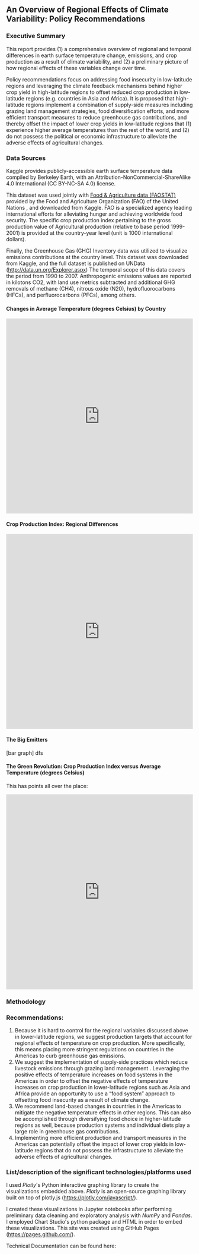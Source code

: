 ## An Overview of Regional Effects of Climate Variability: Policy Recommendations 

### Executive Summary 

This report provides (1) a comprehensive overview of regional and temporal differences in earth surface temperature change, emissions, and crop production as a result of climate variability, and (2) a preliminary picture of how regional effects of these variables change over time. 

Policy recommendations focus on addressing food insecurity in low-latitude regions and leveraging the climate feedback mechanisms behind higher crop yield in high-latitude regions to offset reduced crop production in low-latitude regions (e.g. countries in Asia and Africa). It is proposed that high-latitude regions implement a combination of supply-side measures including grazing land management strategies, food diversification efforts, and more efficient transport measures  to reduce greenhouse gas contributions, and thereby offset the impact of lower crop yields in low-latitude regions that (1) experience higher average temperatures than the rest of the world, and (2) do not possess the political or economic infrastructure to alleviate the adverse effects of agricultural changes. 

### Data Sources

Kaggle provides publicly-accessible earth surface temperature data compiled by Berkeley Earth, with an Attribution-NonCommercial-ShareAlike 4.0 International (CC BY-NC-SA 4.0) license. 

This dataset was used jointly with [Food & Agriculture data (FAOSTAT)](http://www.fao.org/faostat/en/#home) provided by the Food and Agriculture Organization (FAO) of the United Nations , and downloaded from Kaggle. FAO is a specialized agency leading international efforts for alleviating hunger and achieving worldwide food security. The specific crop production index pertaining to the gross production value of Agricultural production (relative to base period 1999-2001) is provided at the country-year level (unit is 1000 international dollars).   

Finally, the Greenhouse Gas (GHG) Inventory data was utilized to visualize emissions contributions at the country level. This dataset was downloaded from Kaggle, and the full dataset is published on UNData (http://data.un.org/Explorer.aspx) The temporal scope of this data covers the period from 1990 to 2007. Anthropogenic emissions values are reported in kilotons CO2, with land use metrics subtracted and additional GHG removals of methane (CH4), nitrous oxide (N20), hydrofluorocarbons (HFCs), and perfluorocarbons (PFCs), among others. 


#### Changes in Average Temperature (degrees Celsius) by Country 

<iframe id="igraph" scrolling="no" style="border:none;" seamless="seamless" src="https://plotly.com/~at1112/1.embed" height="525" width="100%"></iframe>

#### Crop Production Index: Regional Differences

<iframe id="igraph" scrolling="no" style="border:none;" seamless="seamless" src="https://plotly.com/~at1112/7.embed" height="525" width="100%"></iframe>

#### The Big Emitters
 [bar graph]
 dfs

#### The Green Revolution: Crop Production Index versus Average Temperature (degrees Celsius)
This has points all over the place:

<iframe id="igraph" scrolling="no" style="border:none;" seamless="seamless" src="https://plotly.com/~at1112/10.embed" height="525" width="100%"></iframe>


### Methodology

### Recommendations:

1.	Because it is hard to control for the regional variables discussed above in lower-latitude regions, we suggest production targets that account for regional effects of temperature on crop production. More specifically, this means placing more stringent regulations on countries in the Americas to curb greenhouse gas emissions. 
2.	We suggest the implementation of supply-side practices which reduce livestock emissions through grazing land management . Leveraging the positive effects of temperature increases on food systems in the Americas in order to offset the negative effects of temperature increases on crop production in lower-latitude regions such as Asia and Africa provide an opportunity to use a “food system” approach to offsetting food insecurity as a result of climate change. 
3.	We recommend land-based changes in countries in the Americas to mitigate the negative temperature effects in other regions. This can also be accomplished through diversifying food choice in higher-latitude regions as well, because production systems and individual diets play a large role in greenhouse gas contributions. 
4.	Implementing more efficient production and transport measures in the Americas can potentially offset the impact of lower crop yields in low-latitude regions that do not possess the infrastructure to alleviate the adverse effects of agricultural changes.


### List/description of the significant technologies/platforms used
I used *Plotly*'s Python interactive graphing library to create the visualizations embedded above. *Plotly* is an open-source graphing library built on top of plotly.js (https://plotly.com/javascript/). 

I created these visualizations in Jupyter notebooks after performing preliminary data cleaning and exploratory analysis with *NumPy* and *Pandas*. I employed Chart Studio's python package and HTML in order to embed these visualizations. This site was created using GitHub Pages (https://pages.github.com/).

Technical Documentation can be found here:





